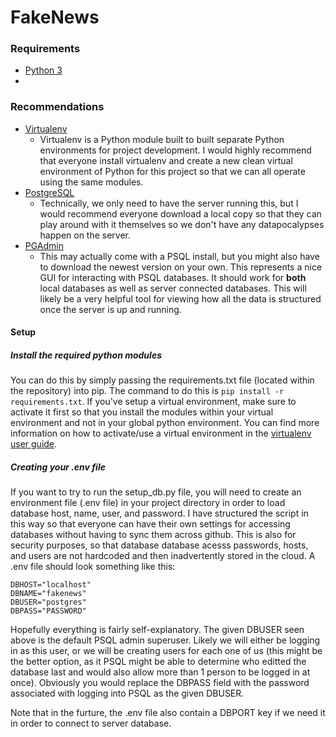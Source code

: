 # FakeNews

### Requirements
 - [Python 3](https://www.python.org/downloads/)
 - 
 
### Recommendations
 - [Virtualenv](https://virtualenv.pypa.io/en/stable/installation/)
   - Virtualenv is a Python module built to built separate Python environments for project development. I would highly recommend that everyone install virtualenv and create a new clean virtual environment of Python for this project so that we can all operate using the same modules.
 - [PostgreSQL](https://www.postgresql.org/download/)
   - Technically, we only need to have the server running this, but I would recommend everyone download a local copy so that they can play around with it themselves so we don't have any datapocalypses happen on the server.
 - [PGAdmin](https://www.pgadmin.org/download/)
   - This may actually come with a PSQL install, but you might also have to download the newest version on your own. This represents a nice GUI for interacting with PSQL databases. It should work for **both** local databases as well as server connected databases. This will likely be a very helpful tool for viewing how all the data is structured once the server is up and running.

#### Setup
##### Install the required python modules
You can do this by simply passing the requirements.txt file (located within the repository) into pip. The command to do this is ```pip install -r requirements.txt```. If you've setup a virtual environment, make sure to activate it first so that you install the modules within your virtual environment and not in your global python environment. You can find more information on how to activate/use a virtual environment in the [virtualenv user guide](https://virtualenv.pypa.io/en/stable/userguide/).
##### Creating your .env file
If you want to try to run the setup_db.py file, you will need to create an environment file (.env file) in your project directory in order to load database host, name, user, and password. I have structured the script in this way so that everyone can have their own settings for accessing databases without having to sync them across github. This is also for security purposes, so that database database acesss passwords, hosts, and users are not hardcoded and then inadvertently stored in the cloud.
A .env file should look something like this:
```
DBHOST="localhost"
DBNAME="fakenews"
DBUSER="postgres"
DBPASS="PASSWORD"
```
Hopefully everything is fairly self-explanatory. The given DBUSER seen above is the default PSQL admin superuser. Likely we will either be logging in as this user, or we will be creating users for each one of us (this might be the better option, as it PSQL might be able to determine who editted the database last and would also allow more than 1 person to be logged in at once). Obviously you would replace the DBPASS field with the password associated with logging into PSQL as the given DBUSER.

Note that in the furture, the .env file also contain a DBPORT key if we need it in order to connect to server database.
